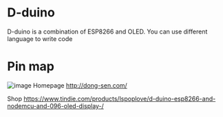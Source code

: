 # D-duino
D-duino is a combination of ESP8266 and OLED. You can use different language to write code
# Pin map
![image](https://github.com/lspoplove/D-duino/tree/master/Documents/D-duino.png)
Homepage
http://dong-sen.com/

Shop
https://www.tindie.com/products/lspoplove/d-duino-esp8266-and-nodemcu-and-096-oled-display-/
